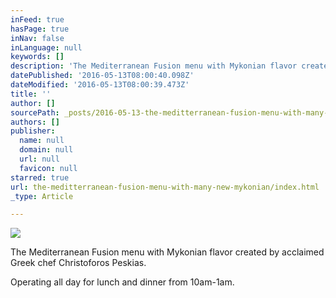 ```yaml
---
inFeed: true
hasPage: true
inNav: false
inLanguage: null
keywords: []
description: 'The Mediterranean Fusion menu with Mykonian flavor created by acclaimed Greek chef Christoforos Peskias. '
datePublished: '2016-05-13T08:00:40.098Z'
dateModified: '2016-05-13T08:00:39.473Z'
title: ''
author: []
sourcePath: _posts/2016-05-13-the-meditterranean-fusion-menu-with-many-new-mykonian.md
authors: []
publisher:
  name: null
  domain: null
  url: null
  favicon: null
starred: true
url: the-meditterranean-fusion-menu-with-many-new-mykonian/index.html
_type: Article

---
```

![](https://the-grid-user-content.s3-us-west-2.amazonaws.com/ddd3e933-ab9e-4ca8-8788-5daf40959b45.jpg)

The Mediterranean Fusion menu with Mykonian flavor created by acclaimed Greek chef Christoforos Peskias. 

Operating all day for lunch and dinner from 10am-1am.